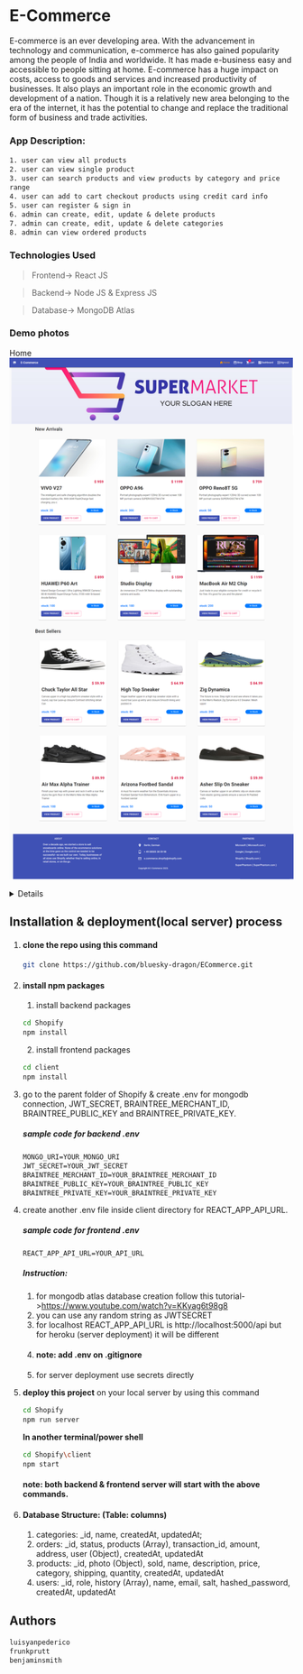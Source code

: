 # E-Commerce
E-commerce is an ever developing area. With the advancement in technology and communication, e-commerce has also gained popularity among the people of India and worldwide. It has made e-business easy and accessible to people sitting at home. E-commerce has a huge impact on costs, access to goods and services and increased productivity of businesses. It also plays an important role in the economic growth and development of a nation. Though it is a relatively new area belonging to the era of the internet, it has the potential to change and replace the traditional form of business and trade activities. 
### App Description:
    1. user can view all products
    2. user can view single product
    3. user can search products and view products by category and price range
    4. user can add to cart checkout products using credit card info
    5. user can register & sign in
    6. admin can create, edit, update & delete products
    7. admin can create, edit, update & delete categories
    8. admin can view ordered products


### Technologies Used

> Frontend-> React JS

> Backend-> Node JS & Express JS

> Database-> MongoDB Atlas

### Demo photos
  Home
  <img src="demo/Home.png" name="Home">
  
<details>
  Shop
  <img src="demo/Shop.png" name="Shop">
  
  Detail
  <img src="demo/Detail.png" name="Detail">
    
  Cart
  <img src="demo/Cart.png" name="Cart">  
    
  SignIn
  <img src="demo/SignIn.png" name="SingIn">
  
  SignOn
  <img src="demo/SingUp.png" name="SignUp">    
</details>
    
## Installation & deployment(local server) process
1. #### clone the repo using this command
    ```bash
    git clone https://github.com/bluesky-dragon/ECommerce.git
    ```
2. #### install npm packages
    1. install backend packages
    ```bash
    cd Shopify
    npm install
    ```
    2. install frontend packages
    ```bash
    cd client
    npm install
    ```
3. go to the parent folder of Shopify & create .env for mongodb connection, JWT_SECRET, BRAINTREE_MERCHANT_ID, BRAINTREE_PUBLIC_KEY and BRAINTREE_PRIVATE_KEY.

    ##### sample code for backend .env
    ```env
    MONGO_URI=YOUR_MONGO_URI
    JWT_SECRET=YOUR_JWT_SECRET
    BRAINTREE_MERCHANT_ID=YOUR_BRAINTREE_MERCHANT_ID
    BRAINTREE_PUBLIC_KEY=YOUR_BRAINTREE_PUBLIC_KEY
    BRAINTREE_PRIVATE_KEY=YOUR_BRAINTREE_PRIVATE_KEY
    ```
4.  create another .env file inside client directory for REACT_APP_API_URL.
    
    ##### sample code for frontend .env
    ```env
    REACT_APP_API_URL=YOUR_API_URL
    ```
    ##### Instruction:
    1. for mongodb atlas database creation follow this tutorial->https://www.youtube.com/watch?v=KKyag6t98g8
    2. you can use any random string as JWTSECRET
    3. for localhost REACT_APP_API_URL is http://localhost:5000/api
       but for heroku (server deployment) it will be different
    4. #### note: add .env on .gitignore
    5. for server deployment use secrets directly

5. <b>deploy this project</b> on your local server by using this command
    ```bash
    cd Shopify
    npm run server
    ```
    <b>In another terminal/power shell</b>
    ```bash
    cd Shopify\client
    npm start
    ```
    #### note: both backend & frontend server will start with the above commands.

6. #### Database Structure: (Table: columns)
    1. categories: _id, name, createdAt, updatedAt;
    2. orders:  _id, status, products (Array), transaction_id, amount, address, user (Object), createdAt, updatedAt
    3. products: _id, photo (Object), sold, name, description, price, category, shipping, quantity, createdAt, updatedAt
    4. users: _id, role, history (Array), name, email, salt, hashed_password, createdAt, updatedAt

## Authors
    luisyanpederico
    frunkprutt
    benjaminsmith
